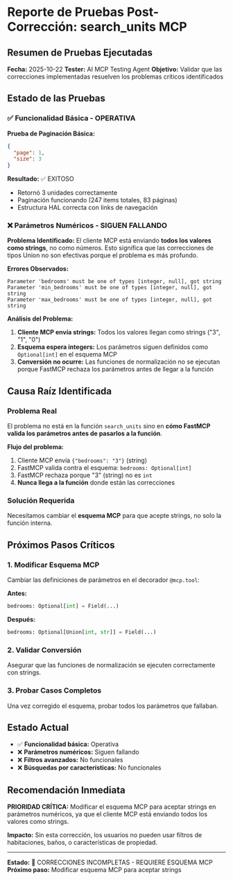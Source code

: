 # Reporte de Pruebas Post-Corrección: search_units MCP

## Resumen de Pruebas Ejecutadas

**Fecha:** 2025-10-22
**Tester:** AI MCP Testing Agent
**Objetivo:** Validar que las correcciones implementadas resuelven los problemas críticos identificados

## Estado de las Pruebas

### ✅ Funcionalidad Básica - OPERATIVA

**Prueba de Paginación Básica:**
```json
{
  "page": 1,
  "size": 3
}
```
**Resultado:** ✅ EXITOSO
- Retornó 3 unidades correctamente
- Paginación funcionando (247 items totales, 83 páginas)
- Estructura HAL correcta con links de navegación

### ❌ Parámetros Numéricos - SIGUEN FALLANDO

**Problema Identificado:**
El cliente MCP está enviando **todos los valores como strings**, no como números. Esto significa que las correcciones de tipos Union no son efectivas porque el problema es más profundo.

**Errores Observados:**
```
Parameter 'bedrooms' must be one of types [integer, null], got string
Parameter 'min_bedrooms' must be one of types [integer, null], got string
Parameter 'max_bedrooms' must be one of types [integer, null], got string
```

**Análisis del Problema:**
1. **Cliente MCP envía strings:** Todos los valores llegan como strings ("3", "1", "0")
2. **Esquema espera integers:** Los parámetros siguen definidos como `Optional[int]` en el esquema MCP
3. **Conversión no ocurre:** Las funciones de normalización no se ejecutan porque FastMCP rechaza los parámetros antes de llegar a la función

## Causa Raíz Identificada

### Problema Real
El problema no está en la función `search_units` sino en **cómo FastMCP valida los parámetros antes de pasarlos a la función**.

**Flujo del problema:**
1. Cliente MCP envía `{"bedrooms": "3"}` (string)
2. FastMCP valida contra el esquema: `bedrooms: Optional[int]`
3. FastMCP rechaza porque "3" (string) no es `int`
4. **Nunca llega a la función** donde están las correcciones

### Solución Requerida
Necesitamos cambiar el **esquema MCP** para que acepte strings, no solo la función interna.

## Próximos Pasos Críticos

### 1. Modificar Esquema MCP
Cambiar las definiciones de parámetros en el decorador `@mcp.tool`:

**Antes:**
```python
bedrooms: Optional[int] = Field(...)
```

**Después:**
```python
bedrooms: Optional[Union[int, str]] = Field(...)
```

### 2. Validar Conversión
Asegurar que las funciones de normalización se ejecuten correctamente con strings.

### 3. Probar Casos Completos
Una vez corregido el esquema, probar todos los parámetros que fallaban.

## Estado Actual

- ✅ **Funcionalidad básica:** Operativa
- ❌ **Parámetros numéricos:** Siguen fallando
- ❌ **Filtros avanzados:** No funcionales
- ❌ **Búsquedas por características:** No funcionales

## Recomendación Inmediata

**PRIORIDAD CRÍTICA:** Modificar el esquema MCP para aceptar strings en parámetros numéricos, ya que el cliente MCP está enviando todos los valores como strings.

**Impacto:** Sin esta corrección, los usuarios no pueden usar filtros de habitaciones, baños, o características de propiedad.

---

**Estado:** 🔴 CORRECCIONES INCOMPLETAS - REQUIERE ESQUEMA MCP
**Próximo paso:** Modificar esquema MCP para aceptar strings
